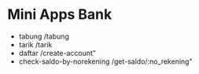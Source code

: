 # Mini Apps Bank

- tabung
/tabung 
- tarik
/tarik
- daftar
/create-account"
- check-saldo-by-norekening
/get-saldo/:no_rekening"
